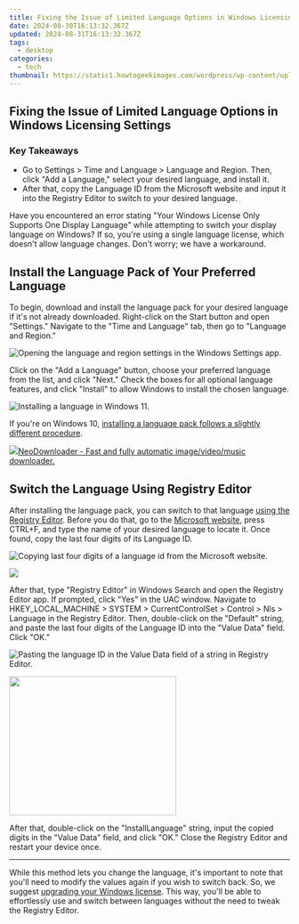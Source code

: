 ```yaml
---
title: Fixing the Issue of Limited Language Options in Windows Licensing Settings
date: 2024-08-30T16:13:32.367Z
updated: 2024-08-31T16:13:32.367Z
tags:
  - desktop
categories:
  - tech
thumbnail: https://static1.howtogeekimages.com/wordpress/wp-content/uploads/2024/01/windows-desktop.jpg
---
```


## Fixing the Issue of Limited Language Options in Windows Licensing Settings

### Key Takeaways

* Go to Settings > Time and Language > Language and Region. Then, click "Add a Language," select your desired language, and install it.
* After that, copy the Language ID from the Microsoft website and input it into the Registry Editor to switch to your desired language.

 Have you encountered an error stating "Your Windows License Only Supports One Display Language" while attempting to switch your display language on Windows? If so, you're using a single language license, which doesn't allow language changes. Don't worry; we have a workaround. 

##  Install the Language Pack of Your Preferred Language

 To begin, download and install the language pack for your desired language if it's not already downloaded. Right-click on the Start button and open "Settings." Navigate to the "Time and Language" tab, then go to "Language and Region."

![Opening the language and region settings in the Windows Settings app.](https://static1.howtogeekimages.com/wordpress/wp-content/uploads/2024/02/1-opening-the-language-and-region-settings-in-the-windows-settings-app.jpg) 

 Click on the "Add a Language" button, choose your preferred language from the list, and click "Next." Check the boxes for all optional language features, and click "Install" to allow Windows to install the chosen language.

![Installing a language in Windows 11.](https://static1.howtogeekimages.com/wordpress/wp-content/uploads/2024/02/installing-a-language-in-windows-11.jpg) 

 If you're on Windows 10, [installing a language pack follows a slightly different procedure](https://article-posts.techidaily.com/transform-your-in-game-identity-with-these-free-free-fire-vocal-hacks-for-2024/).

<!-- affiliate ads begin -->
<a href="https://secure.2checkout.com/order/checkout.php?PRODS=4559731&QTY=1&AFFILIATE=108875&CART=1"><img src="http://www.neowise.com/images/nd-ss-w200.jpg" border="0">NeoDownloader - Fast and fully automatic image/video/music downloader. </a>
<!-- affiliate ads end -->
##  Switch the Language Using Registry Editor

 After installing the language pack, you can switch to that language [using the Registry Editor](https://facebook-record-videos.techidaily.com/new-economical-mic-options-for-youtube-vloggers-for-2024/). Before you do that, go to the [Microsoft website](https://learn.microsoft.com/en-us/openspecs/windows%5Fprotocols/ms-lcid/a9eac961-e77d-41a6-90a5-ce1a8b0cdb9c), press CTRL+F, and type the name of your desired language to locate it. Once found, copy the last four digits of its Language ID.

![Copying last four digits of a language id from the Microsoft website.](https://static1.howtogeekimages.com/wordpress/wp-content/uploads/2024/02/copying-last-four-digits-of-a-language-id-from-the-microsoft-website.jpg) 

<!-- affiliate ads begin -->
<a href="https://secure.2checkout.com/order/checkout.php?PRODS=3727260&QTY=1&AFFILIATE=108875&CART=1"><img src="http://www.aiseesoft.com/avangate/30p/banner.jpg" border="0"></a>
<!-- affiliate ads end -->
 After that, type "Registry Editor" in Windows Search and open the Registry Editor app. If prompted, click "Yes" in the UAC window. Navigate to HKEY\_LOCAL\_MACHINE > SYSTEM > CurrentControlSet > Control > Nls > Language in the Registry Editor. Then, double-click on the "Default" string, and paste the last four digits of the Language ID into the "Value Data" field. Click "OK."

![Pasting the language ID in the Value Data field of a string in Registry Editor.](https://static1.howtogeekimages.com/wordpress/wp-content/uploads/2024/02/pasting-the-language-id-in-the-value-data-field-of-a-string-in-registry-editor.jpg) 

<!-- affiliate ads begin -->
<a href="https://printrendy.pxf.io/c/5597632/1453720/17020" target="_top" id="1453720"><img src="//a.impactradius-go.com/display-ad/17020-1453720" border="0" alt="" width="300" height="250"/></a><img height="0" width="0" src="https://imp.pxf.io/i/5597632/1453720/17020" style="position:absolute;visibility:hidden;" border="0" />
<!-- affiliate ads end -->
 After that, double-click on the "InstallLanguage" string, input the copied digits in the "Value Data" field, and click "OK." Close the Registry Editor and restart your device once.

---

 While this method lets you change the language, it's important to note that you'll need to modify the values again if you wish to switch back. So, we suggest [upgrading your Windows license](https://sim-unlock.techidaily.com/in-2024-how-to-unlock-sim-card-on-apple-iphone-7-plus-online-without-jailbreak-by-drfone-ios/). This way, you'll be able to effortlessly use and switch between languages without the need to tweak the Registry Editor.

<ins class="adsbygoogle"
     style="display:block"
     data-ad-format="autorelaxed"
     data-ad-client="ca-pub-7571918770474297"
     data-ad-slot="1223367746"></ins>



<ins class="adsbygoogle"
     style="display:block"
     data-ad-client="ca-pub-7571918770474297"
     data-ad-slot="8358498916"
     data-ad-format="auto"
     data-full-width-responsive="true"></ins>



